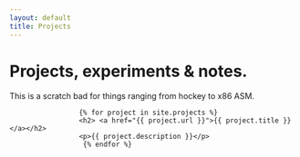 ```yaml
---
layout: default
title: Projects
---
```

<div class="post">
        <h1 class="pageTitle">Projects, experiments & notes.</h1>
        <p>This is a scratch bad for things ranging from hockey to x86 ASM.</p>

                     {% for project in site.projects %}
                     <h2> <a href="{{ project.url }}">{{ project.title }}</a></h2>
                     <p>{{ project.description }}</p>
                      {% endfor %}

</div>
